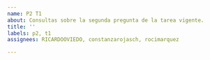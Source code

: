 ```yaml
---
name: P2 T1
about: Consultas sobre la segunda pregunta de la tarea vigente.
title: ''
labels: p2, t1
assignees: RICARDOOVIEDO, constanzarojasch, rocimarquez

---
```



